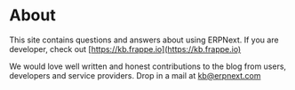 # About

<!-- no-sidebar -->
This site contains questions and answers about using ERPNext. If you are developer, check out [https://kb.frappe.io](https://kb.frappe.io)

We would love well written and honest contributions to the blog from users, developers and service providers. Drop in a mail at [kb@erpnext.com](mailto:kb@erpnext.com)

